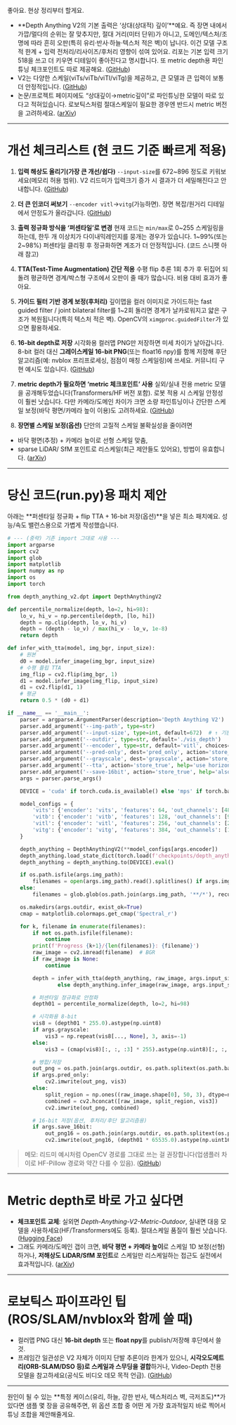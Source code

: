 좋아요. 현상 정리부터 할게요.

* **Depth Anything V2의 기본 출력은 ‘상대(상대적) 깊이’**예요. 즉 장면 내에서 가깝/멀다의 순위는 잘 맞추지만, 절대 거리(미터 단위)가 아니고, 도메인/텍스처/조명에 따라 흔히 오판(특히 유리·반사·하늘·텍스처 적은 벽)이 납니다. 이건 모델 구조적 한계 + 입력 전처리/리사이즈/후처리 영향이 섞여 있어요. 리포는 기본 입력 크기 518을 쓰고 더 키우면 디테일이 좋아진다고 명시합니다. 또 metric depth용 파인튜닝 체크포인트도 따로 제공해요. ([GitHub][1])
* V2는 다양한 스케일(viTs/viTb/viTl/viTg)을 제공하고, 큰 모델과 큰 입력이 보통 더 안정적입니다. ([GitHub][1])
* 논문/프로젝트 페이지에도 “상대깊이→metric깊이”로 파인튜닝한 모델이 따로 있다고 적혀있습니다. 로보틱스처럼 절대스케일이 필요한 경우엔 반드시 metric 버전을 고려하세요. ([arXiv][2])

---

# 개선 체크리스트 (현 코드 기준 빠르게 적용)

1. **입력 해상도 올리기(가장 큰 개선/쉽다)**
   `--input-size`를 672~896 정도로 키워보세요(메모리 허용 범위). V2 리드미가 입력크기 증가 시 결과가 더 세밀해진다고 안내합니다. ([GitHub][1])

2. **더 큰 인코더 써보기**
   `--encoder vitl`→`vitg`(가능하면). 장면 복잡/원거리 디테일에서 안정도가 올라갑니다. ([GitHub][1])

3. **출력 정규화 방식을 ‘퍼센타일’로 변경**
   현재 코드는 `min/max`로 0~255 스케일링을 하는데, 한두 개 이상치가 다이내믹레인지를 뭉개는 경우가 있습니다. 1~99%(또는 2~98%) 퍼센타일 클리핑 후 정규화하면 계조가 더 안정적입니다. (코드 스니펫 아래 참고)

4. **TTA(Test-Time Augmentation) 간단 적용**
   수평 flip 추론 1회 추가 후 뒤집어 되돌려 평균하면 경계/박스형 구조에서 오판이 줄 때가 많습니다. 비용 대비 효과가 좋아요.

5. **가이드 필터 기반 경계 보정(후처리)**
   깊이맵을 컬러 이미지로 가이드하는 fast guided filter / joint bilateral filter를 1~2회 돌리면 경계가 날카로워지고 얇은 구조가 복원됩니다(특히 텍스처 적은 벽). OpenCV의 `ximgproc.guidedFilter`가 있으면 활용하세요.

6. **16-bit depth로 저장**
   시각화용 컬러맵 PNG만 저장하면 미세 차이가 날아갑니다. 8-bit 컬러 대신 **그레이스케일 16-bit PNG**(또는 float16 npy)를 함께 저장해 후단 알고리즘(예: nvblox 프리프로세싱, 점점이 매칭 스케일링)에 쓰세요. 커뮤니티 구현 예시도 있습니다. ([GitHub][3])

7. **metric depth가 필요하면 ‘metric 체크포인트’ 사용**
   실외/실내 전용 metric 모델을 공개해두었습니다(Transformers/HF 버전 포함). 로봇 적용 시 스케일 안정성이 훨씬 낫습니다. 다만 카메라/도메인 차이가 크면 소량 파인튜닝이나 간단한 스케일 보정(바닥 평면/카메라 높이 이용)도 고려하세요. ([GitHub][1])

8. **장면별 스케일 보정(옵션)**
   단안의 고질적 스케일 불확실성을 줄이려면

* 바닥 평면(추정) + 카메라 높이로 선형 스케일 맞춤,
* sparse LiDAR/ SfM 포인트로 리스케일(최근 제안들도 있어요),
  방법이 유효합니다. ([arXiv][4])

---

# 당신 코드(run.py)용 패치 제안

아래는 **퍼센타일 정규화 + flip TTA + 16-bit 저장(옵션)**을 넣은 최소 패치예요. 성능/속도 밸런스용으로 가볍게 작성했습니다.

```python
# --- (중략) 기존 import 그대로 사용 ---
import argparse
import cv2
import glob
import matplotlib
import numpy as np
import os
import torch

from depth_anything_v2.dpt import DepthAnythingV2

def percentile_normalize(depth, lo=2, hi=98):
    lo_v, hi_v = np.percentile(depth, [lo, hi])
    depth = np.clip(depth, lo_v, hi_v)
    depth = (depth - lo_v) / max(hi_v - lo_v, 1e-8)
    return depth

def infer_with_tta(model, img_bgr, input_size):
    # 원본
    d0 = model.infer_image(img_bgr, input_size)
    # 수평 플립 TTA
    img_flip = cv2.flip(img_bgr, 1)
    d1 = model.infer_image(img_flip, input_size)
    d1 = cv2.flip(d1, 1)
    # 평균
    return 0.5 * (d0 + d1)

if __name__ == '__main__':
    parser = argparse.ArgumentParser(description='Depth Anything V2')
    parser.add_argument('--img-path', type=str)
    parser.add_argument('--input-size', type=int, default=672)  # ↑ 기본 518 → 672 권장
    parser.add_argument('--outdir', type=str, default='./vis_depth')
    parser.add_argument('--encoder', type=str, default='vitl', choices=['vits', 'vitb', 'vitl', 'vitg'])
    parser.add_argument('--pred-only', dest='pred_only', action='store_true')
    parser.add_argument('--grayscale', dest='grayscale', action='store_true')
    parser.add_argument('--tta', action='store_true', help='use horizontal flip TTA')
    parser.add_argument('--save-16bit', action='store_true', help='also save 16-bit depth PNG (normalized)')
    args = parser.parse_args()

    DEVICE = 'cuda' if torch.cuda.is_available() else 'mps' if torch.backends.mps.is_available() else 'cpu'

    model_configs = {
        'vits': {'encoder': 'vits', 'features': 64, 'out_channels': [48, 96, 192, 384]},
        'vitb': {'encoder': 'vitb', 'features': 128, 'out_channels': [96, 192, 384, 768]},
        'vitl': {'encoder': 'vitl', 'features': 256, 'out_channels': [256, 512, 1024, 1024]},
        'vitg': {'encoder': 'vitg', 'features': 384, 'out_channels': [1536, 1536, 1536, 1536]}
    }

    depth_anything = DepthAnythingV2(**model_configs[args.encoder])
    depth_anything.load_state_dict(torch.load(f'checkpoints/depth_anything_v2_{args.encoder}.pth', map_location='cpu'))
    depth_anything = depth_anything.to(DEVICE).eval()

    if os.path.isfile(args.img_path):
        filenames = open(args.img_path).read().splitlines() if args.img_path.endswith('txt') else [args.img_path]
    else:
        filenames = glob.glob(os.path.join(args.img_path, '**/*'), recursive=True)

    os.makedirs(args.outdir, exist_ok=True)
    cmap = matplotlib.colormaps.get_cmap('Spectral_r')

    for k, filename in enumerate(filenames):
        if not os.path.isfile(filename):
            continue
        print(f'Progress {k+1}/{len(filenames)}: {filename}')
        raw_image = cv2.imread(filename)  # BGR
        if raw_image is None:
            continue

        depth = infer_with_tta(depth_anything, raw_image, args.input_size) if args.tta \
                else depth_anything.infer_image(raw_image, args.input_size)

        # 퍼센타일 정규화로 안정화
        depth01 = percentile_normalize(depth, lo=2, hi=98)

        # 시각화용 8-bit
        vis8 = (depth01 * 255.0).astype(np.uint8)
        if args.grayscale:
            vis3 = np.repeat(vis8[..., None], 3, axis=-1)
        else:
            vis3 = (cmap(vis8)[:, :, :3] * 255).astype(np.uint8)[:, :, ::-1]  # RGB→BGR

        # 병합/저장
        out_png = os.path.join(args.outdir, os.path.splitext(os.path.basename(filename))[0] + '.png')
        if args.pred_only:
            cv2.imwrite(out_png, vis3)
        else:
            split_region = np.ones((raw_image.shape[0], 50, 3), dtype=np.uint8) * 255
            combined = cv2.hconcat([raw_image, split_region, vis3])
            cv2.imwrite(out_png, combined)

        # 16-bit 저장(옵션, 후처리/후단 알고리즘용)
        if args.save_16bit:
            out_png16 = os.path.join(args.outdir, os.path.splitext(os.path.basename(filename))[0] + '_16bit.png')
            cv2.imwrite(out_png16, (depth01 * 65535.0).astype(np.uint16))
```

> 메모: 리드미 예시처럼 OpenCV 경로를 그대로 쓰는 걸 권장합니다(업샘플러 차이로 HF-Pillow 경로와 약간 다를 수 있음). ([GitHub][1])

---

# Metric depth로 바로 가고 싶다면

* **체크포인트 교체**: 실외면 *Depth-Anything-V2-Metric-Outdoor*, 실내면 대응 모델을 사용하세요(HF/Transformers에도 등록). 절대스케일 품질이 훨씬 낫습니다. ([Hugging Face][5])
* 그래도 카메라/도메인 갭이 크면, **바닥 평면 + 카메라 높이**로 스케일 1D 보정(선형)하거나, **저해상도 LiDAR/SfM 포인트**로 스케일만 리스케일하는 접근도 실전에서 효과적입니다. ([arXiv][4])

---

# 로보틱스 파이프라인 팁(ROS/SLAM/nvblox와 함께 쓸 때)

* 컬러맵 PNG 대신 **16-bit depth** 또는 **float npy**를 publish/저장해 후단에서 쓸 것.
* 프레임간 일관성은 V2 자체가 이미지 단발 추론이라 한계가 있으니, **시각오도메트리(ORB-SLAM/DSO 등)로 스케일과 스무딩을 결합**하거나, Video-Depth 전용 모델을 참고하세요(공식도 비디오 데모 목적 언급). ([GitHub][1])

---

원인이 될 수 있는 **특정 케이스(유리, 하늘, 강한 반사, 텍스처리스 벽, 극저조도)**가 있다면 샘플 몇 장을 공유해주면, 위 옵션 조합 중 어떤 게 가장 효과적일지 바로 찍어서 튜닝 조합을 제안해줄게요.

[1]: https://github.com/DepthAnything/Depth-Anything-V2 "GitHub - DepthAnything/Depth-Anything-V2: [NeurIPS 2024] Depth Anything V2. A More Capable Foundation Model for Monocular Depth Estimation"
[2]: https://arxiv.org/abs/2406.09414?utm_source=chatgpt.com "Depth Anything V2"
[3]: https://github.com/petermg/Depth-Anything-V2_16bitPNG_Touchly1?utm_source=chatgpt.com "petermg/Depth-Anything-V2_16bitPNG_Touchly1"
[4]: https://arxiv.org/abs/2412.14103?utm_source=chatgpt.com "A Simple yet Effective Test-Time Adaptation for Zero-Shot ..."
[5]: https://huggingface.co/depth-anything/Depth-Anything-V2-Metric-Outdoor-Large-hf?utm_source=chatgpt.com "depth-anything/Depth-Anything-V2-Metric-Outdoor-Large-hf"
